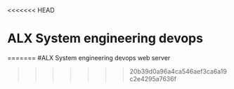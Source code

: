 <<<<<<< HEAD
# ALX System engineering devops
=======
#ALX System engineering devops
web server
>>>>>>> 20b39d0a96a4ca546aef3ca6a19c2e4295a7636f
